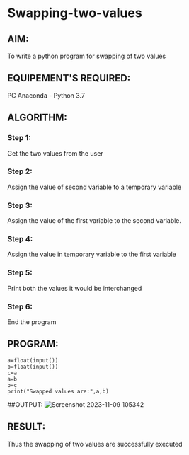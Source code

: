 # Swapping-two-values
## AIM:
To write a python program for swapping of two values
## EQUIPEMENT'S REQUIRED: 
PC
Anaconda - Python 3.7
## ALGORITHM: 
### Step 1:
Get the two values from the user
### Step 2: 
Assign the value of second variable to a temporary variable 
### Step 3: 
Assign the value of the first variable to the second variable.
### Step 4:  
Assign the value in temporary variable to the first variable
### Step 5: 
Print both the values it would be interchanged
### Step 6: 
End the program
## PROGRAM:
```
a=float(input())
b=float(input())
c=a
a=b
b=c
print("Swapped values are:",a,b)
```
##OUTPUT:
![Screenshot 2023-11-09 105342](https://github.com/Thrishendra/Swapping-two-values/assets/145742464/ff0d98b0-ac8a-4720-aa5c-d09fc0de1a7c)



## RESULT:
Thus the swapping of two values are successfully executed



